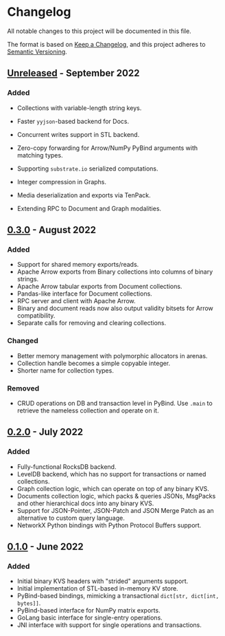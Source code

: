 # Changelog

All notable changes to this project will be documented in this file.

The format is based on [Keep a Changelog](https://keepachangelog.com/en/1.0.0/),
and this project adheres to [Semantic Versioning](https://semver.org/spec/v2.0.0.html).

## [Unreleased] - September 2022

### Added

- Collections with variable-length string keys.
- Faster `yyjson`-based backend for Docs.
- Concurrent writes support in STL backend.
- Zero-copy forwarding for Arrow/NumPy PyBind arguments with matching types.
- Supporting `substrate.io` serialized computations.

- Integer compression in Graphs.
- Media deserialization and exports via TenPack.
- Extending RPC to Document and Graph modalities.

## [0.3.0] - August 2022

### Added

- Support for shared memory exports/reads.
- Apache Arrow exports from Binary collections into columns of binary strings.
- Apache Arrow tabular exports from Document collections.
- Pandas-like interface for Document collections.
- RPC server and client with Apache Arrow.
- Binary and document reads now also output validity bitsets for Arrow compatibility.
- Separate calls for removing and clearing collections.

### Changed

- Better memory management with polymorphic allocators in arenas.
- Collection handle becomes a simple copyable integer.
- Shorter name for collection types.

### Removed

- CRUD operations on DB and transaction level in PyBind. Use `.main` to retrieve the nameless collection and operate on it.

## [0.2.0] - July 2022

### Added

- Fully-functional RocksDB backend.
- LevelDB backend, which has no support for transactions or named collections.
- Graph collection logic, which can operate on top of any binary KVS.
- Documents collection logic, which packs & queries JSONs, MsgPacks and other hierarchical docs into any binary KVS.
- Support for JSON-Pointer, JSON-Patch and JSON Merge Patch as an alternative to custom query language.
- NetworkX Python bindings with Python Protocol Buffers support.

## [0.1.0] - June 2022

### Added

- Initial binary KVS headers with "strided" arguments support.
- Initial implementation of STL-based in-memory KV store.
- PyBind-based bindings, mimicking a transactional `dict[str, dict[int, bytes]]`.
- PyBind-based interface for NumPy matrix exports.
- GoLang basic interface for single-entry operations.
- JNI interface with support for single operations and transactions.

[Unreleased]: https://github.com/unum-cloud/ustore/compare/v0.3.0...HEAD
[0.3.0]: https://github.com/unum-cloud/ustore/compare/v0.2.0...v0.3.0
[0.2.0]: https://github.com/unum-cloud/ustore/compare/v0.1.0...v0.2.0
[0.1.0]: https://github.com/unum-cloud/ustore/releases/tag/v0.1.0
